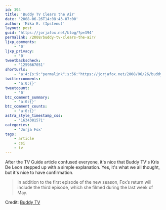 ```yaml
---
id: 394
title: 'Buddy TV Clears the Air'
date: '2008-06-26T14:08:43-07:00'
author: 'Mika E. (Ipstenu)'
layout: post
guid: 'https://jorjafox.net/blog/?p=394'
permalink: /2008/buddy-tv-clears-the-air/
ljxp_comments:
    - '0'
ljxp_privacy:
    - '0'
tweetbackscheck:
    - '1259667051'
shorturls:
    - 'a:4:{s:9:"permalink";s:56:"https://jorjafox.net/2008/06/26/buddy-tv-clears-the-air/";s:7:"tinyurl";s:25:"http://tinyurl.com/mheajv";s:4:"isgd";s:18:"http://is.gd/52YvC";s:5:"bitly";s:20:"http://bit.ly/7c14Ay";}'
twittercomments:
    - 'a:0:{}'
tweetcount:
    - '0'
btc_comment_summary:
    - 'a:0:{}'
btc_comment_counts:
    - 'a:0:{}'
astra_style_timestamp_css:
    - '1634381571'
categories:
    - 'Jorja Fox'
tags:
    - article
    - csi
    - tv
---
```


After the TV Guide article confused everyone, it's nice that Buddy TV's Kris De Leon stepped up with a simple explanation. Yes, it's what we all thought, but it's nice to have confirmation.

<blockquote>In addition to the first episode of the new season, Fox’s return will include the third episode, which she filmed during the last week of May.</blockquote>

Credit: <a href="http://www.buddytv.com/articles/csi/jorja-foxs-heart-belongs-to-cs-20773.aspx">Buddy TV</a>